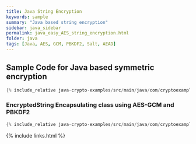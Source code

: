 ```yaml
---
title: Java String Encryption
keywords: sample
summary: "Java based string encryption"
sidebar: java_sidebar
permalink: java_easy_AES_string_encryption.html
folder: java
tags: [Java, AES, GCM, PBKDF2, Salt, AEAD]
---
```


## Sample Code for Java based symmetric encryption 

```java
{% include_relative java-crypto-examples/src/main/java/com/cryptoexamples/java/ExampleEncryptedString.java %}
```

### EncryptedString Encapsulating class using AES-GCM and PBKDF2
```java
{% include_relative java-crypto-examples/src/main/java/com/cryptoexamples/java/EncryptedString.java %}
```


{% include links.html %}